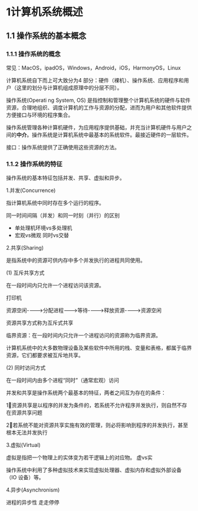 # 1计算机系统概述

## 1.1 操作系统的基本概念

### 1.1.1 操作系统的概念

常见：MacOS，ipadOS，Windows，Android，iOS，HarmonyOS，Linux

计算机系统自下而上可大致分为4 部分：硬件（裸机）、操作系统、应用程序和用户（这里的划分与计算机组成原理中的分层不同）。

操作系统(Operati ng System, OS) 是指控制和管理整个计算机系统的硬件与软件资源，合理地组织、调度计算机的工作与资源的分配，进而为用户和其他软件提供方便接口与环境的程序集合。

操作系统管理各种计算机硬件，为应用程序提供基础，并充当计算机硬件与用户之间的**中介**。操作系统是计算机系统中最基本的系统软件。最接近硬件的一层软件。

接口：操作系统提供了正确使用这些资源的方法。

### 1.1.2 操作系统的特征

操作系统的基本特征包括并发、共享、虚拟和异步。

1.并发(Concurrence)

指计算机系统中同时存在多个运行的程序。

同一时间间隔（并发）和同一时刻（并行）的区别         

- 单处理机环境vs多处理机
- 宏观vs微观	同时vs交替

2.共享(Sharing)

是指系统中的资源可供内存中多个并发执行的进程共同使用。

(1) 互斥共享方式

在一段时间内只允许一个进程访问该资源。

打印机

资源空闲---->分配进程--->等待---->释放资源---->资源空闲

资源共享方式称为互斥式共享

临界资源：在一段时间内只允许一个进程访问的资源称为临界资源。

计算机系统中的大多数物理设备及某些软件中所用的栈、变量和表格，都属于临界资源，它们都要求被互斥地共享。

(2) 同时访问方式

在一段时间内由多个进程“同时”（通常宏观）访问



并发和共享是操作系统两个最基本的特征，两者之间互为存在的条件： 

1⃣️资源共享是以程序的并发为条件的，若系统不允许程序并发执行，则自然不存在资源共享问题

2⃣️若系统不能对资源共享实施有效的管理，则必将影响到程序的并发执行，甚至根本无法并发执行

3.虚拟(Virtual)

虚拟是指把一个物理上的实体变为若干逻辑上的对应物。 虚vs实

操作系统中利用了多种虚拟技术来实现虚拟处理器、虚拟内存和虚拟外部设备（IO 设备）等。

4.异步(Asynchronism)

进程的异步性 走走停停
